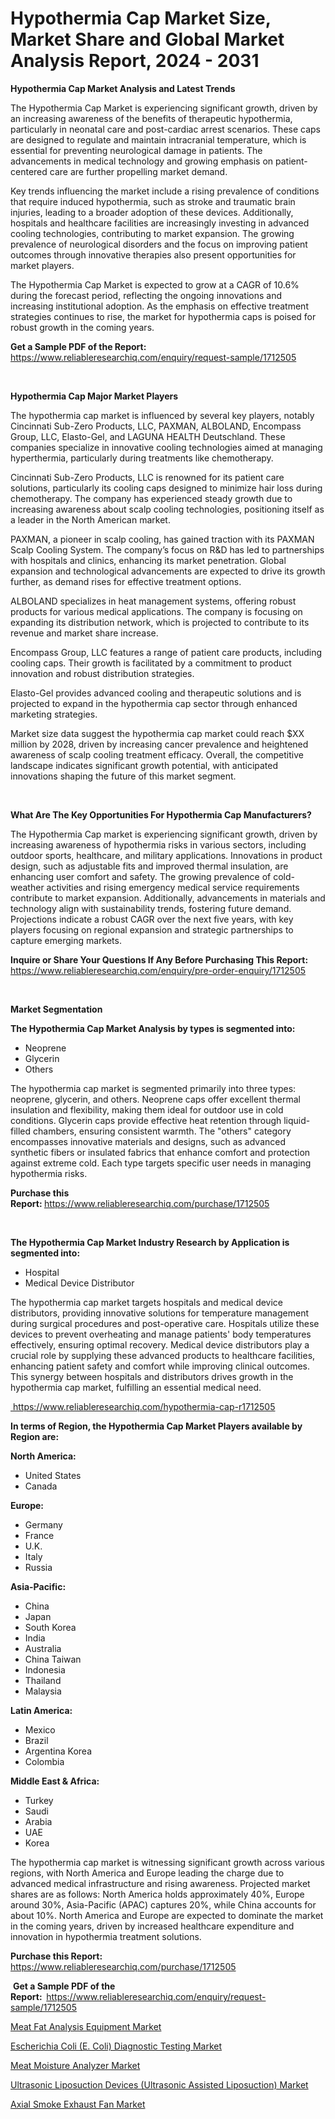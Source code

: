 <p><h1>Hypothermia Cap Market Size, Market Share and Global Market Analysis Report, 2024 - 2031</h1></p><p><strong>Hypothermia Cap Market Analysis and Latest Trends</strong></p>
<p><p>The Hypothermia Cap Market is experiencing significant growth, driven by an increasing awareness of the benefits of therapeutic hypothermia, particularly in neonatal care and post-cardiac arrest scenarios. These caps are designed to regulate and maintain intracranial temperature, which is essential for preventing neurological damage in patients. The advancements in medical technology and growing emphasis on patient-centered care are further propelling market demand.</p><p>Key trends influencing the market include a rising prevalence of conditions that require induced hypothermia, such as stroke and traumatic brain injuries, leading to a broader adoption of these devices. Additionally, hospitals and healthcare facilities are increasingly investing in advanced cooling technologies, contributing to market expansion. The growing prevalence of neurological disorders and the focus on improving patient outcomes through innovative therapies also present opportunities for market players. </p><p>The Hypothermia Cap Market is expected to grow at a CAGR of 10.6% during the forecast period, reflecting the ongoing innovations and increasing institutional adoption. As the emphasis on effective treatment strategies continues to rise, the market for hypothermia caps is poised for robust growth in the coming years.</p></p>
<p><strong>Get a Sample PDF of the Report:&nbsp;</strong> <a href="https://www.reliableresearchiq.com/enquiry/request-sample/1712505?utm_campaign=1804&utm_medium=2&utm_source=Github&utm_content=ia&utm_term=22102024&utm_id=hypothermia-cap">https://www.reliableresearchiq.com/enquiry/request-sample/1712505</a></p>
<p>&nbsp;</p>
<p><strong>Hypothermia Cap Major Market Players</strong></p>
<p><p>The hypothermia cap market is influenced by several key players, notably Cincinnati Sub-Zero Products, LLC, PAXMAN, ALBOLAND, Encompass Group, LLC, Elasto-Gel, and LAGUNA HEALTH Deutschland. These companies specialize in innovative cooling technologies aimed at managing hyperthermia, particularly during treatments like chemotherapy.</p><p>Cincinnati Sub-Zero Products, LLC is renowned for its patient care solutions, particularly its cooling caps designed to minimize hair loss during chemotherapy. The company has experienced steady growth due to increasing awareness about scalp cooling technologies, positioning itself as a leader in the North American market.</p><p>PAXMAN, a pioneer in scalp cooling, has gained traction with its PAXMAN Scalp Cooling System. The company’s focus on R&D has led to partnerships with hospitals and clinics, enhancing its market penetration. Global expansion and technological advancements are expected to drive its growth further, as demand rises for effective treatment options.</p><p>ALBOLAND specializes in heat management systems, offering robust products for various medical applications. The company is focusing on expanding its distribution network, which is projected to contribute to its revenue and market share increase.</p><p>Encompass Group, LLC features a range of patient care products, including cooling caps. Their growth is facilitated by a commitment to product innovation and robust distribution strategies.</p><p>Elasto-Gel provides advanced cooling and therapeutic solutions and is projected to expand in the hypothermia cap sector through enhanced marketing strategies.</p><p>Market size data suggest the hypothermia cap market could reach $XX million by 2028, driven by increasing cancer prevalence and heightened awareness of scalp cooling treatment efficacy. Overall, the competitive landscape indicates significant growth potential, with anticipated innovations shaping the future of this market segment.</p></p>
<p>&nbsp;</p>
<p><strong>What Are The Key Opportunities For Hypothermia Cap Manufacturers?</strong></p>
<p><p>The Hypothermia Cap market is experiencing significant growth, driven by increasing awareness of hypothermia risks in various sectors, including outdoor sports, healthcare, and military applications. Innovations in product design, such as adjustable fits and improved thermal insulation, are enhancing user comfort and safety. The growing prevalence of cold-weather activities and rising emergency medical service requirements contribute to market expansion. Additionally, advancements in materials and technology align with sustainability trends, fostering future demand. Projections indicate a robust CAGR over the next five years, with key players focusing on regional expansion and strategic partnerships to capture emerging markets.</p></p>
<p><strong>Inquire or Share Your Questions If Any Before Purchasing This Report:</strong> <a href="https://www.reliableresearchiq.com/enquiry/pre-order-enquiry/1712505?utm_campaign=1804&utm_medium=2&utm_source=Github&utm_content=ia&utm_term=22102024&utm_id=hypothermia-cap">https://www.reliableresearchiq.com/enquiry/pre-order-enquiry/1712505</a></p>
<p>&nbsp;</p>
<p><strong>Market Segmentation</strong></p>
<p><strong>The Hypothermia Cap Market Analysis by types is segmented into:</strong></p>
<p><ul><li>Neoprene</li><li>Glycerin</li><li>Others</li></ul></p>
<p><p>The hypothermia cap market is segmented primarily into three types: neoprene, glycerin, and others. Neoprene caps offer excellent thermal insulation and flexibility, making them ideal for outdoor use in cold conditions. Glycerin caps provide effective heat retention through liquid-filled chambers, ensuring consistent warmth. The "others" category encompasses innovative materials and designs, such as advanced synthetic fibers or insulated fabrics that enhance comfort and protection against extreme cold. Each type targets specific user needs in managing hypothermia risks.</p></p>
<p><strong>Purchase this Report:&nbsp;</strong><a href="https://www.reliableresearchiq.com/purchase/1712505?utm_campaign=1804&utm_medium=2&utm_source=Github&utm_content=ia&utm_term=22102024&utm_id=hypothermia-cap">https://www.reliableresearchiq.com/purchase/1712505</a></p>
<p>&nbsp;</p>
<p><strong>The Hypothermia Cap Market Industry Research by Application is segmented into:</strong></p>
<p><ul><li>Hospital</li><li>Medical Device Distributor</li></ul></p>
<p><p>The hypothermia cap market targets hospitals and medical device distributors, providing innovative solutions for temperature management during surgical procedures and post-operative care. Hospitals utilize these devices to prevent overheating and manage patients' body temperatures effectively, ensuring optimal recovery. Medical device distributors play a crucial role by supplying these advanced products to healthcare facilities, enhancing patient safety and comfort while improving clinical outcomes. This synergy between hospitals and distributors drives growth in the hypothermia cap market, fulfilling an essential medical need.</p></p>
<p><a href="https://www.reliableresearchiq.com/hypothermia-cap-r1712505?utm_campaign=1804&utm_medium=2&utm_source=Github&utm_content=ia&utm_term=22102024&utm_id=hypothermia-cap">&nbsp;https://www.reliableresearchiq.com/hypothermia-cap-r1712505</a></p>
<p><strong>In terms of Region, the Hypothermia Cap Market Players available by Region are:</strong></p>
<p>
    <p> <strong> North America: </strong>
        <ul>
            <li>United States</li>
            <li>Canada</li>
        </ul>
        </p> 
    <p> <strong> Europe: </strong>
        <ul>
            <li>Germany</li>
            <li>France</li>
            <li>U.K.</li>
            <li>Italy</li>
            <li>Russia</li>
        </ul>
        </p> 
    <p> <strong> Asia-Pacific: </strong>
        <ul>
            <li>China</li>
            <li>Japan</li>
            <li>South Korea</li>
            <li>India</li>
            <li>Australia</li>
            <li>China Taiwan</li>
            <li>Indonesia</li>
            <li>Thailand</li>
            <li>Malaysia</li>
        </ul>
        </p> 
    <p> <strong> Latin America: </strong>
        <ul>
            <li>Mexico</li>
            <li>Brazil</li>
            <li>Argentina Korea</li>
            <li>Colombia</li>
        </ul>
        </p> 
    <p> <strong> Middle East & Africa: </strong>
        <ul>
            <li>Turkey</li>
            <li>Saudi</li>
            <li>Arabia</li>
            <li>UAE</li>
            <li>Korea</li>
        </ul>
    </p>
    </p>
<p><p>The hypothermia cap market is witnessing significant growth across various regions, with North America and Europe leading the charge due to advanced medical infrastructure and rising awareness. Projected market shares are as follows: North America holds approximately 40%, Europe around 30%, Asia-Pacific (APAC) captures 20%, while China accounts for about 10%. North America and Europe are expected to dominate the market in the coming years, driven by increased healthcare expenditure and innovation in hypothermia treatment solutions.</p></p>
<p><strong>Purchase this Report: </strong><a href="https://www.reliableresearchiq.com/purchase/1712505?utm_campaign=1804&utm_medium=2&utm_source=Github&utm_content=ia&utm_term=22102024&utm_id=hypothermia-cap">https://www.reliableresearchiq.com/purchase/1712505</a></p>
<p>&nbsp;<strong>Get a Sample PDF of the Report:&nbsp;&nbsp;</strong><a href="https://www.reliableresearchiq.com/enquiry/request-sample/1712505?utm_campaign=1804&utm_medium=2&utm_source=Github&utm_content=ia&utm_term=22102024&utm_id=hypothermia-cap">https://www.reliableresearchiq.com/enquiry/request-sample/1712505</a></p>
<p><strong></strong></p>
<p><p><a href="https://www.linkedin.com/pulse/evaluating-meat-fat-analysis-equipment-market-trends-growth-97kef?utm_campaign=1804&utm_medium=2&utm_source=Github&utm_content=ia&utm_term=22102024&utm_id=hypothermia-cap">Meat Fat Analysis Equipment Market</a></p><p><a href="https://www.linkedin.com/pulse/escherichia-coli-e-diagnostic-testing-market-size-growth-y58zf?utm_campaign=1804&utm_medium=2&utm_source=Github&utm_content=ia&utm_term=22102024&utm_id=hypothermia-cap">Escherichia Coli (E. Coli) Diagnostic Testing Market</a></p><p><a href="https://www.linkedin.com/pulse/global-meat-moisture-analyzer-market-trends-analysis-future-ukitf?utm_campaign=1804&utm_medium=2&utm_source=Github&utm_content=ia&utm_term=22102024&utm_id=hypothermia-cap">Meat Moisture Analyzer Market</a></p><p><a href="https://www.linkedin.com/pulse/global-ultrasonic-liposuction-devices-assisted-market-trends-m8yue?utm_campaign=1804&utm_medium=2&utm_source=Github&utm_content=ia&utm_term=22102024&utm_id=hypothermia-cap">Ultrasonic Liposuction Devices (Ultrasonic Assisted Liposuction) Market</a></p><p><a href="https://www.linkedin.com/pulse/axial-smoke-exhaust-fan-market-size-share-analysis-growth-nomzf?utm_campaign=1804&utm_medium=2&utm_source=Github&utm_content=ia&utm_term=22102024&utm_id=hypothermia-cap">Axial Smoke Exhaust Fan Market</a></p></p>